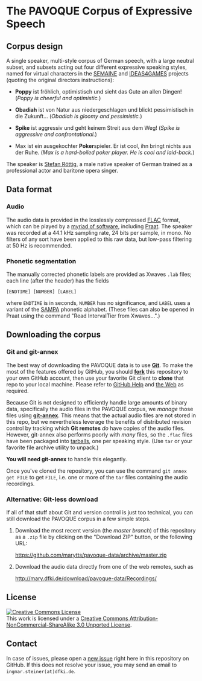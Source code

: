 # The PAVOQUE Corpus of Expressive Speech

## Corpus design

A single speaker, multi-style corpus of German speech, with a large neutral subset, and subsets acting out four different expressive speaking styles, named for virtual characters in the [SEMAINE](http://www.semaine-project.eu/) and [IDEAS4GAMES](http://www.dfki.de/lt/iprojects/ideas4games.php) projects (quoting the original directors instructions):

* **Poppy** ist fröhlich, optimistisch und sieht das Gute an allen Dingen!
(*Poppy is cheerful and optimistic.*)

* **Obadiah** ist von Natur aus niedergeschlagen und blickt pessimistisch in die Zukunft...
(*Obadiah is gloomy and pessimistic.*)

* **Spike** ist aggressiv und geht keinem Streit aus dem Weg!
(*Spike is aggressive and confrontational.*)

* Max ist ein ausgekochter **Poker**spieler. Er ist cool, ihn bringt nichts aus der Ruhe.
(*Max is a hard-boiled poker player. He is cool and laid-back.*)

The speaker is [Stefan Röttig](http://stefan-roettig.de/), a male native speaker of German trained as a professional actor and baritone opera singer.

## Data format

### Audio

The audio data is provided in the losslessly compressed [FLAC](https://xiph.org/flac/) format, which can be played by a [myriad of software](https://xiph.org/flac/links.html#software), including [Praat](http://praat.org/).
The speaker was recorded at a 44.1 kHz sampling rate, 24 bits per sample, in mono.
No filters of any sort have been applied to this raw data, but low-pass filtering at 50 Hz is recommended.

### Phonetic segmentation

The manually corrected phonetic labels are provided as Xwaves `.lab` files;
each line (after the header) has the fields

    [ENDTIME] [NUMBER] [LABEL]

where `ENDTIME` is in seconds, `NUMBER` has no significance, and `LABEL` uses a variant of the [SAMPA](http://www.phon.ucl.ac.uk/home/sampa/) phonetic alphabet.
(These files can also be opened in Praat using the command "Read IntervalTier from Xwaves...".)

## Downloading the corpus

### Git and git-annex

The best way of downloading the PAVOQUE data is to use [**Git**](http://git-scm.com/).
To make the most of the features offered by GitHub, you should [**fork**](https://github.com/marytts/pavoque-data/fork) this repository to your own GitHub account, then use your favorite Git client to **clone** that repo to your local machine.
Please refer to [GitHub Help](https://help.github.com/) and [the Web](http://google.com/) as required.

Because Git is not designed to efficiently handle large amounts of binary data, specifically the audio files in the PAVOQUE corpus, we *manage* those files using [**git-annex**](http://git-annex.branchable.com/).
This means that the actual audio files are not stored in this repo, but we nevertheless leverage the benefits of distributed revision control by tracking which **Git remotes** *do* have copies of the audio files.
However, git-annex also performs poorly with *many* files, so the `.flac` files have been packaged into [tarballs](http://en.wikipedia.org/wiki/Tar_%28computing%29), one per speaking style.
(Use `tar` or your favorite file archive utility to unpack.)

**You will need git-annex** to handle this elegantly.

Once you've cloned the repository, you can use the command `git annex get FILE` to get `FILE`, i.e. one or more of the `tar` files containing the audio recordings.

### Alternative: Git-less download

If all of that stuff about Git and version control is just too technical, you can still download the PAVOQUE corpus in a few simple steps.

1. Download the most recent version (the *master branch*) of this repository as a `.zip` file by clicking on the "Download ZIP" button, or the following URL:

    <https://github.com/marytts/pavoque-data/archive/master.zip>

2. Download the audio data directly from one of the web remotes, such as

    <http://mary.dfki.de/download/pavoque-data/Recordings/>

## License

<a rel="license" href="http://creativecommons.org/licenses/by-nc-sa/3.0/">
  <img alt="Creative Commons License" style="border-width:0" src="http://i.creativecommons.org/l/by-nc-sa/3.0/88x31.png" />
</a>
<br />
This work is licensed under a <a rel="license" href="http://creativecommons.org/licenses/by-nc-sa/3.0/">Creative Commons Attribution-NonCommercial-ShareAlike 3.0 Unported License</a>.

## Contact

In case of issues, please open a [new issue](https://github.com/marytts/pavoque-data/issues/new) right here in this repository on GitHub.
If this does not resolve your issue, you may send an email to `ingmar.steiner(at)dfki.de`.
